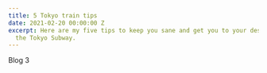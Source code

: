 ```yaml
---
title: 5 Tokyo train tips
date: 2021-02-20 00:00:00 Z
excerpt: Here are my five tips to keep you sane and get you to your destination on
  the Tokyo Subway.
---
```


Blog 3